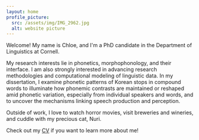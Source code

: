```yaml
---
layout: home
profile_picture:
  src: /assets/img/IMG_2962.jpg
  alt: website picture
---
```


<p>
    Welcome! My name is Chloe, and I'm a PhD candidate in the Department of Linguistics at Cornell. 
</p>

<p>
    My research interests lie in phonetics, morphophonology, and their interface. I am also strongly interested in advancing research methodologies and computational modeling of linguistic data. In my dissertation, I examine phonetic patterns of Korean stops in compound words to illuminate how phonemic contrasts are maintained or reshaped amid phonetic variation, especially from individual speakers and words, and to uncover the mechanisms linking speech production and perception. 
</p>

<p>
  Outside of work, I love to watch horror movies, visit breweries and wineries, and cuddle with my precious cat, Nuri.
 </p>

<p>
    Check out my <a href="CV_20250228.pdf">CV</a> if you want to learn more about me!
</p>

